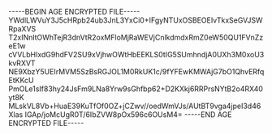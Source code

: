 -----BEGIN AGE ENCRYPTED FILE-----
YWdlLWVuY3J5cHRpb24ub3JnL3YxCi0+IFgyNTUxOSBEOEIvTkxSeGVJSWRpaXVS
T2xINnltOWhTejR3dnVtR2oxMFloMjRaWEVjCnlkdmdxRmZ0eW50QU1FVnZzeE1w
cVVLbHIxdG9hdFV2SU9xVjhwOWtHbEEKLS0tIG5SUmhndjA0UXh3M0xoU3kvRXVT
NE9XbzY5UEIrMVM5SzBsRGJOL1M0RkUK1c/9fYFEwKMWAjG7bO1QhvERfqEtKKcU
PmOLe1sIf83hy24JsFm9LNa8Yrw9sGhfbp62+D2KXkj6RRPrsNYtB2o4RX40yt8K
MLskVL8Vb+HuaE39KuTfOf0OZ+jCZwv//oedWmVJs/AUtBT9vga4jpeI3d46Xlas
IGAp/joMcUgR0T/6IbZVW8pOx596c6OUsM4=
-----END AGE ENCRYPTED FILE-----
